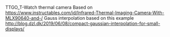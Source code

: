 TTGO_T-Watch thermal camera
Based on https://www.instructables.com/id/Infrared-Thermal-Imaging-Camera-With-MLX90640-and-/
Gauss interpolation based on this example http://blog.dzl.dk/2019/06/08/compact-gaussian-interpolation-for-small-displays/ 
